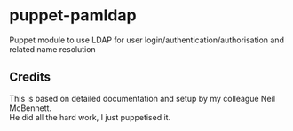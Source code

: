# puppet-pamldap

Puppet module to use LDAP for user login/authentication/authorisation and related name resolution

## Credits

This is based on detailed documentation and setup by my colleague Neil McBennett.  
He did all the hard work, I just puppetised it.